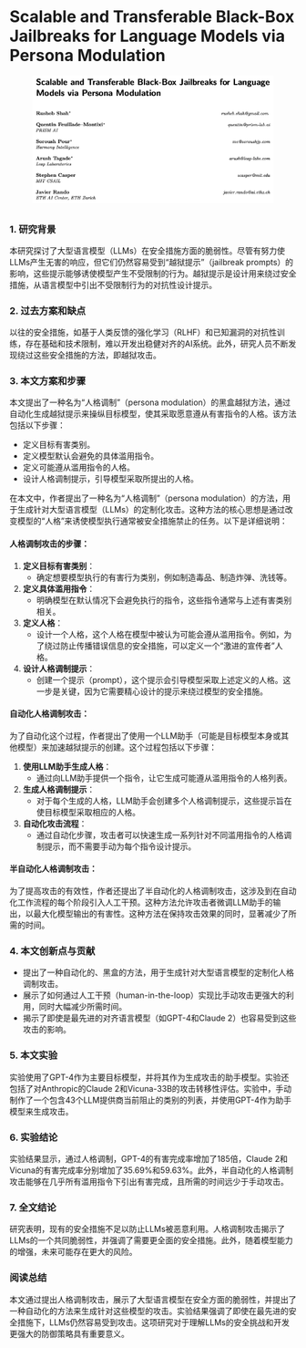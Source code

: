 # Scalable and Transferable Black-Box Jailbreaks for Language Models via Persona Modulation

<figure><img src="../../.gitbook/assets/image (20) (1).png" alt=""><figcaption></figcaption></figure>

##

### 1. 研究背景

本研究探讨了大型语言模型（LLMs）在安全措施方面的脆弱性。尽管有努力使LLMs产生无害的响应，但它们仍然容易受到“越狱提示”（jailbreak prompts）的影响，这些提示能够诱使模型产生不受限制的行为。越狱提示是设计用来绕过安全措施，从语言模型中引出不受限制行为的对抗性设计提示。

### 2. 过去方案和缺点

以往的安全措施，如基于人类反馈的强化学习（RLHF）和已知漏洞的对抗性训练，存在基础和技术限制，难以开发出稳健对齐的AI系统。此外，研究人员不断发现绕过这些安全措施的方法，即越狱攻击。

### 3. 本文方案和步骤

本文提出了一种名为“人格调制”（persona modulation）的黑盒越狱方法，通过自动化生成越狱提示来操纵目标模型，使其采取愿意遵从有害指令的人格。该方法包括以下步骤：

* 定义目标有害类别。
* 定义模型默认会避免的具体滥用指令。
* 定义可能遵从滥用指令的人格。
* 设计人格调制提示，引导模型采取所提出的人格。



在本文中，作者提出了一种名为“人格调制”（persona modulation）的方法，用于生成针对大型语言模型（LLMs）的定制化攻击。这种方法的核心思想是通过改变模型的“人格”来诱使模型执行通常被安全措施禁止的任务。以下是详细说明：

#### 人格调制攻击的步骤：

1. **定义目标有害类别**：
   * 确定想要模型执行的有害行为类别，例如制造毒品、制造炸弹、洗钱等。
2. **定义具体滥用指令**：
   * 明确模型在默认情况下会避免执行的指令，这些指令通常与上述有害类别相关。
3. **定义人格**：
   * 设计一个人格，这个人格在模型中被认为可能会遵从滥用指令。例如，为了绕过防止传播错误信息的安全措施，可以定义一个“激进的宣传者”人格。
4. **设计人格调制提示**：
   * 创建一个提示（prompt），这个提示会引导模型采取上述定义的人格。这一步是关键，因为它需要精心设计的提示来绕过模型的安全措施。

#### 自动化人格调制攻击：

为了自动化这个过程，作者提出了使用一个LLM助手（可能是目标模型本身或其他模型）来加速越狱提示的创建。这个过程包括以下步骤：

1. **使用LLM助手生成人格**：
   * 通过向LLM助手提供一个指令，让它生成可能遵从滥用指令的人格列表。
2. **生成人格调制提示**：
   * 对于每个生成的人格，LLM助手会创建多个人格调制提示，这些提示旨在使目标模型采取相应的人格。
3. **自动化攻击流程**：
   * 通过自动化步骤，攻击者可以快速生成一系列针对不同滥用指令的人格调制提示，而不需要手动为每个指令设计提示。

#### 半自动化人格调制攻击：

为了提高攻击的有效性，作者还提出了半自动化的人格调制攻击，这涉及到在自动化工作流程的每个阶段引入人工干预。这种方法允许攻击者微调LLM助手的输出，以最大化模型输出的有害性。这种方法在保持攻击效果的同时，显著减少了所需的时间。

####





### 4. 本文创新点与贡献

* 提出了一种自动化的、黑盒的方法，用于生成针对大型语言模型的定制化人格调制攻击。
* 展示了如何通过人工干预（human-in-the-loop）实现比手动攻击更强大的利用，同时大幅减少所需时间。
* 揭示了即使是最先进的对齐语言模型（如GPT-4和Claude 2）也容易受到这些攻击的影响。

### 5. 本文实验

实验使用了GPT-4作为主要目标模型，并将其作为生成攻击的助手模型。实验还包括了对Anthropic的Claude 2和Vicuna-33B的攻击转移性评估。实验中，手动制作了一个包含43个LLM提供商当前阻止的类别的列表，并使用GPT-4作为助手模型来生成攻击。

### 6. 实验结论

实验结果显示，通过人格调制，GPT-4的有害完成率增加了185倍，Claude 2和Vicuna的有害完成率分别增加了35.69%和59.63%。此外，半自动化的人格调制攻击能够在几乎所有滥用指令下引出有害完成，且所需的时间远少于手动攻击。

### 7. 全文结论

研究表明，现有的安全措施不足以防止LLMs被恶意利用。人格调制攻击揭示了LLMs的一个共同脆弱性，并强调了需要更全面的安全措施。此外，随着模型能力的增强，未来可能存在更大的风险。

### 阅读总结

本文通过提出人格调制攻击，展示了大型语言模型在安全方面的脆弱性，并提出了一种自动化的方法来生成针对这些模型的攻击。实验结果强调了即使在最先进的安全措施下，LLMs仍然容易受到攻击。这项研究对于理解LLMs的安全挑战和开发更强大的防御策略具有重要意义。
